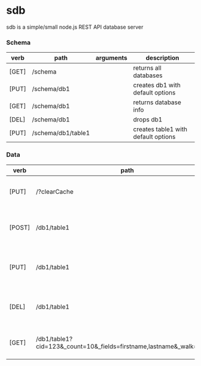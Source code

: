 # sdb
sdb is a simple/small node.js REST API database server

### Schema
verb | path | arguments | description
--- | --- | --- | ---
[GET] | /schema        || returns all databases
[PUT] | /schema/db1    || creates db1 with default options
[GET] | /schema/db1    || returns database info
[DEL] | /schema/db1    || drops db1
[PUT] | /schema/db1/table1 || creates table1 with default options

### Data
verb | path | arguments | description
--- | --- | --- | ---
[PUT] | /?clearCache || clears the cache (reload from disk)
[POST] | /db1/table1 | {cid=123, id=abc, name='BC Hydro'} | creates  -> {cid:123, id:abc, name:'BC Hydro'}
[PUT] | /db1/table1 | {cid=123, id=abc, name='BC Hydro2'} | updates  -> {cid:123, id:abc, name:'BC Hydro2'}
[DEL] | /db1/table1 | {cid=123, id=abc } | deletes  -> {cid:123, id:abc, name:'BC Hydro2'}
[GET] | /db1/table1?cid=123&_count=10&_fields=firstname,lastname&_walk=reverse || returns the list of items where cid is '123'
